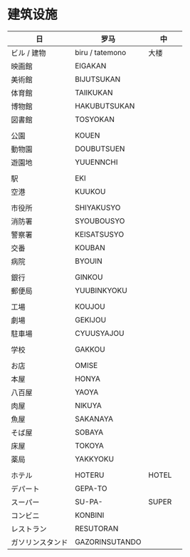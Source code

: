 <!-- MDTOC maxdepth:6 firsth1:1 numbering:0 flatten:0 bullets:1 updateOnSave:1 -->


<!-- /MDTOC -->

# 建筑设施

| 日 | 罗马 | 中 |
|---|---|--|
| ビル / 建物 | biru / tatemono |大楼 |
| 映画館 | EIGAKAN |
| 美術館 | BIJUTSUKAN |  |
| 体育館 | TAIIKUKAN |  |
| 博物館 | HAKUBUTSUKAN |  |
| 図書館 | TOSYOKAN |  |
|  |  |  |
| 公園 | KOUEN |  |
| 動物園 | DOUBUTSUEN |  |
| 遊園地 | YUUENNCHI |  |
|  |  |  |
| 駅 | EKI |  |
| 空港 | KUUKOU |  |
|  |  |  |
| 市役所 | SHIYAKUSYO |  |
| 消防署 | SYOUBOUSYO |  |
| 警察署 | KEISATSUSYO |  |
| 交番 | KOUBAN |  |
| 病院 | BYOUIN |  |
|  |  |  |
| 銀行 | GINKOU |  |
| 郵便局 | YUUBINKYOKU |  |
|  |  |  |
| 工場 | KOUJOU |  |
| 劇場 | GEKIJOU |  |
| 駐車場 | CYUUSYAJOU |  |
|  |  |  |
| 学校 | GAKKOU |  |
|  |  |  |
| お店 | OMISE |  |
| 本屋 | HONYA |  |
| 八百屋 | YAOYA |  |
| 肉屋 | NIKUYA |  |
| 魚屋 | SAKANAYA |  |
| そば屋 | SOBAYA |  |
| 床屋 | TOKOYA |  |
| 薬局 | YAKKYOKU |  |
|  |  |  |
| ホテル | HOTERU | HOTEL |
| デパート | GEPA-TO |  |
| スーパー | SU-PA- | SUPER　 |
| コンビニ | KONBINI |  |
| レストラン | RESUTORAN |  |
| ガソリンスタンド | GAZORINSUTANDO |  |

